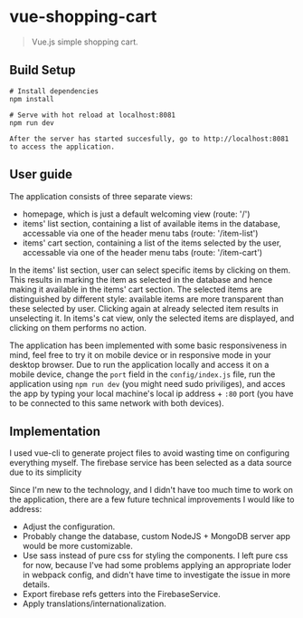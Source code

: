 # vue-shopping-cart

> Vue.js simple shopping cart.

## Build Setup

```
# Install dependencies
npm install

# Serve with hot reload at localhost:8081
npm run dev

After the server has started succesfully, go to http://localhost:8081 to access the application.
```

## User guide

The application consists of three separate views:
- homepage, which is just a default welcoming view (route: '/')
- items' list section, containing a list of available items in the database, accessable via one of the header menu tabs (route: '/item-list')
- items' cart section, containing a list of the items selected by the user, accessable via one of the header menu tabs (route: '/item-cart')

In the items' list section, user can select specific items by clicking on them. This results in marking the item as selected in the database and hence making it available in the items' cart section. The selected items are distinguished by different style: available items are more transparent than these selected by user. Clicking again at already selected item results in unselecting it. In items's cat view, only the selected items are displayed, and clicking on them performs no action.

The application has been implemented with some basic responsiveness in mind, feel free to try it on mobile device or in responsive mode in your desktop browser. Due to run the application locally and access it on a mobile device, change the `port` field in the `config/index.js` file, run the application using `npm run dev` (you might need sudo priviliges), and acces the app by typing your local machine's local ip address + `:80` port (you have to be connected to this same network with both devices).

## Implementation
I used vue-cli to generate project files to avoid wasting time on configuring everything myself. The firebase service has been selected as a data source due to its simplicity

Since I'm new to the technology, and I didn't have too much time to work on the application, there are a few future technical improvements I would like to address:
- Adjust the configuration.
- Probably change the database, custom NodeJS + MongoDB server app would be more customizable.
- Use sass instead of pure css for styling the components. I left pure css for now, because I've had some problems applying an appropriate loder in webpack config, and didn't have time to investigate the issue in more details.
- Export firebase refs getters into the FirebaseService.
- Apply translations/internationalization.
